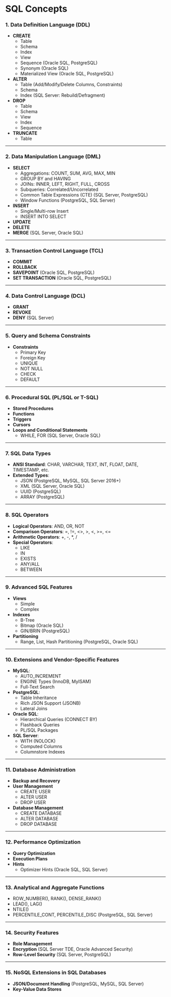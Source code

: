 # SQL Concepts

### **1. Data Definition Language (DDL)**
- **CREATE**
  - Table
  - Schema
  - Index  
  - View  
  - Sequence (Oracle SQL, PostgreSQL)  
  - Synonym (Oracle SQL)  
  - Materialized View (Oracle SQL, PostgreSQL)  
- **ALTER**
  - Table (Add/Modify/Delete Columns, Constraints)
  - Schema  
  - Index (SQL Server: Rebuild/Defragment)  
- **DROP**
  - Table  
  - Schema  
  - View  
  - Index  
  - Sequence  
- **TRUNCATE**  
  - Table  

---

### **2. Data Manipulation Language (DML)**
- **SELECT**
  - Aggregations: COUNT, SUM, AVG, MAX, MIN  
  - GROUP BY and HAVING  
  - JOINs: INNER, LEFT, RIGHT, FULL, CROSS  
  - Subqueries: Correlated/Uncorrelated  
  - Common Table Expressions (CTE) (SQL Server, PostgreSQL)  
  - Window Functions (PostgreSQL, SQL Server)  
- **INSERT**  
  - Single/Multi-row Insert  
  - INSERT INTO SELECT  
- **UPDATE**  
- **DELETE**  
- **MERGE** (SQL Server, Oracle SQL)  

---

### **3. Transaction Control Language (TCL)**
- **COMMIT**  
- **ROLLBACK**  
- **SAVEPOINT** (Oracle SQL, PostgreSQL)  
- **SET TRANSACTION** (Oracle SQL, PostgreSQL)  

---

### **4. Data Control Language (DCL)**
- **GRANT**  
- **REVOKE**  
- **DENY** (SQL Server)  

---

### **5. Query and Schema Constraints**
- **Constraints**
  - Primary Key  
  - Foreign Key  
  - UNIQUE  
  - NOT NULL  
  - CHECK  
  - DEFAULT  

---

### **6. Procedural SQL (PL/SQL or T-SQL)**
- **Stored Procedures**  
- **Functions**  
- **Triggers**  
- **Cursors**  
- **Loops and Conditional Statements**  
  - WHILE, FOR (SQL Server, Oracle SQL)  

---

### **7. SQL Data Types**
- **ANSI Standard**: CHAR, VARCHAR, TEXT, INT, FLOAT, DATE, TIMESTAMP, etc.  
- **Extended Types**:
  - JSON (PostgreSQL, MySQL, SQL Server 2016+)  
  - XML (SQL Server, Oracle SQL)  
  - UUID (PostgreSQL)  
  - ARRAY (PostgreSQL)  

---

### **8. SQL Operators**
- **Logical Operators**: AND, OR, NOT  
- **Comparison Operators**: =, !=, <>, >, <, >=, <=  
- **Arithmetic Operators**: +, -, *, /  
- **Special Operators**:
  - LIKE  
  - IN  
  - EXISTS  
  - ANY/ALL  
  - BETWEEN  

---

### **9. Advanced SQL Features**
- **Views**
  - Simple  
  - Complex  
- **Indexes**
  - B-Tree  
  - Bitmap (Oracle SQL)  
  - GIN/BRIN (PostgreSQL)  
- **Partitioning**  
  - Range, List, Hash Partitioning (PostgreSQL, Oracle SQL)  

---

### **10. Extensions and Vendor-Specific Features**
- **MySQL**:  
  - AUTO_INCREMENT  
  - ENGINE Types (InnoDB, MyISAM)  
  - Full-Text Search  
- **PostgreSQL**:  
  - Table Inheritance  
  - Rich JSON Support (JSONB)  
  - Lateral Joins  
- **Oracle SQL**:  
  - Hierarchical Queries (CONNECT BY)  
  - Flashback Queries  
  - PL/SQL Packages  
- **SQL Server**:  
  - WITH (NOLOCK)  
  - Computed Columns  
  - Columnstore Indexes  

---

### **11. Database Administration**
- **Backup and Recovery**  
- **User Management**  
  - CREATE USER  
  - ALTER USER  
  - DROP USER  
- **Database Management**
  - CREATE DATABASE  
  - ALTER DATABASE  
  - DROP DATABASE  

---

### **12. Performance Optimization**
- **Query Optimization**  
- **Execution Plans**  
- **Hints**  
  - Optimizer Hints (Oracle SQL, SQL Server)  

---

### **13. Analytical and Aggregate Functions**
- ROW_NUMBER(), RANK(), DENSE_RANK()  
- LEAD(), LAG()  
- NTILE()  
- PERCENTILE_CONT, PERCENTILE_DISC (PostgreSQL, SQL Server)  

---

### **14. Security Features**
- **Role Management**  
- **Encryption** (SQL Server TDE, Oracle Advanced Security)  
- **Row-Level Security** (SQL Server, PostgreSQL)  

---

### **15. NoSQL Extensions in SQL Databases**
- **JSON/Document Handling** (PostgreSQL, MySQL, SQL Server)  
- **Key-Value Data Stores**  

